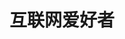 ---
#博客首页设置：https://theme-hope.vuejs.press/zh/guide/blog/home.html
home: true

icon: "/logo.svg"
title: 互联网爱好者
heroImage: /logo.svg
heroText: 互联网爱好者
tagline: 勇往直前
bgImage: https://images.unsplash.com/photo-1470071459604-3b5ec3a7fe05
#heroFullScreen: true

#actions:
#  - text: 前端导航
#    link: /front_end/
#    type: primary

#  - text: 后端导航
#    link: /back_end/
#    type: primary

features:
  - title: 计算机网络
    icon: icon-park-outline:computer
    details: 计算机网络
    link: /计算机网络/
  - title: 算法数据结构
    icon: hugeicons:algorithm
    details: 算法数据结构
    link: /算法数据结构/
  - title: 常用软件
    icon: fluent:apps-32-filled
    details: 计算机常用软件
    link: /常用软件/
  - title: 架构设计
    icon: carbon:microservices-1
    details: 架构设计相关笔记
    link: /架构设计/
  - title: 个人思考
    icon: icon-park-outline:thinking-problem
    details: 一些个人思考
    link: /个人思考/
  - title: 工具武器库
    icon: entypo:tools
    details: 我用到的一些工具和使用踩坑记录
    link: /工具武器库/
  - title: 大模型LLM
    icon: ri:ai-generate-2
    details: 大模型LLM
    link: /大模型LLM/
  - title: 面试经验
    icon: fluent:people-chat-24-regular
    details: 面试经验总结
    link: /面试经验/
---